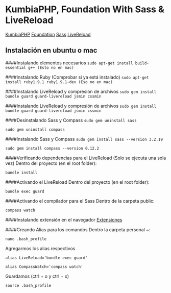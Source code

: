 # KumbiaPHP, Foundation With Sass & LiveReload

[KumbiaPHP](http://kumbiaphp.com/)
[Foundation](http://foundation.zurb.com/docs/)
[Sass](http://sass-lang.com/guide)
[LiveReload](http://livereload.com/)

## Instalación en ubuntu o mac

####Instalando elementos necesarios
`sudo apt-get install build-essential g++ (Esto no en mac)`


####Instalando Ruby (Comprobar si ya está instalado)
`sudo apt-get install ruby1.9.1 ruby1.9.1-dev (Eso no en mac)`


####Instalando LiveReload y compresión de archivos
`sudo gem install bundle guard guard-livereload jsmin cssmin`


####Instalando LiveReload y compresión de archivos
`sudo gem install bundle guard guard-livereload jsmin cssmin`


####Desinstalando Sass y Compass
`sudo gem uninstall sass`

`sudo gem uninstall compass`


####Instalando Sass y Compass
`sudo gem install sass --version 3.2.19`

`sudo gem install compass --version 0.12.2`


####Verificando dependencias para el LiveReload (Solo se ejecuta una sola vez)
Dentro del proyecto (en el root folder):

`bundle install`


####Activando el LiveReload
Dentro del proyecto (en el root folder):

`bundle exec guard`


####Activando el compilador para el Sass
Dentro de la carpeta public:

`compass watch`


####Instalando extensión en el navegador
[Extensiones](http://livereload.com/extensions/)



####Creando Alias para los comandos
Dentro la carpeta personal ~:

`nano .bash_profile`

Agregarmos los alias respectivos

`alias LiveReload='bundle exec guard'`

`alias CompassWatch='compass watch'`

Guardamos (ctrl + o y ctrl + x)

`source .bash_profile`
